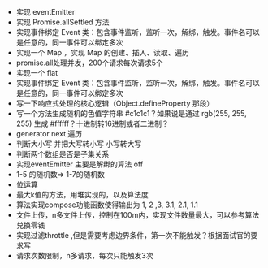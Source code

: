 - 实现 eventEmitter
- 实现 Promise.allSettled 方法
- 实现事件绑定 Event 类：包含事件监听，监听一次，解绑，触发。事件名可以是任意的，同一事件可以绑定多次
- 实现一个 Map ，实现 Map 的创建、插入、读取、遍历
- promise.all处理并发，200个请求每次请求5个
- 实现一个 flat
- 实现事件绑定 Event 类：包含事件监听，监听一次，解绑，触发。事件名可以是任意的，同一事件可以绑定多次
- 写一下响应式处理的核心逻辑（Object.defineProperty 那段）
- 写一个方法生成随机的色值字符串 #c1c1c1？如果说是通过 rgb(255, 255, 255) 生成 #ffffff？十进制转16进制或者二进制？
- generator next 遍历
- 判断大小写 并把大写转小写 小写转大写 
- 判断两个数组是否是子集关系
- 实现eventEmitter  主要是解绑的算法 off
- 1-5 的随机数=> 1-7的随机数
- 位运算
- 最大k值的方法，用堆实现的，以及算法度
- 算法实现compose功能函数使得输出为 1, 2 ,3, 3.1,  2.1, 1.1
- 文件上传，n多文件上传，控制在100m内，实现文件数量最大，可以参考算法兑换零钱
- 实现过滤throttle ,但是需要考虑边界条件，第一次不能触发？根据面试官的要求写
- 请求次数限制，n多请求，每次只能触发3次
